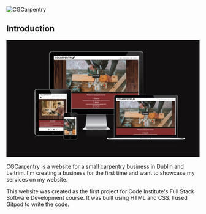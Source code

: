 ![CGCarpentry](https://ciarangriffin93.github.io/CGCarpentry/)

## Introduction

![Image of Device responsiveness](assets/images/image-responsivness.png)

CGCarpentry is a website for a small carpentry business in Dublin and Leitrim. I'm creating a business for the first time and want to showcase my services on my website.

This website was created as the first project for Code Institute's Full Stack Software Development course. It was built using HTML and CSS. I used Gitpod to write the code.






[def]: https://ciarangriffin93.github.io/CGCarpentry/